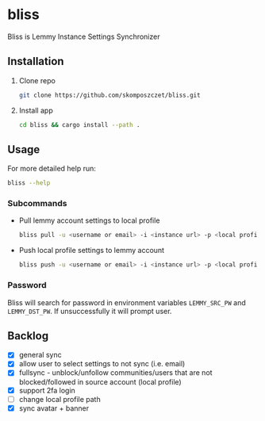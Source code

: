 # bliss
Bliss is Lemmy Instance Settings Synchronizer

## Installation
1. Clone repo
    ```bash
    git clone https://github.com/skomposzczet/bliss.git
    ```
1. Install app
    ```bash
    cd bliss && cargo install --path .
    ```
## Usage
For more detailed help run:
```bash
bliss --help
```
### Subcommands
- Pull lemmy account settings to local profile
    ```bash
    bliss pull -u <username or email> -i <instance url> -p <local profile name>
    ```
- Push local profile settings to lemmy account
    ```bash
    bliss push -u <username or email> -i <instance url> -p <local profile name>
    ```
### Password
Bliss will search for password in environment variables `LEMMY_SRC_PW` and `LEMMY_DST_PW`. If unsuccessfully it will prompt user.
## Backlog
- [X] general sync
- [X] allow user to select settings to not sync (i.e. email)
- [X] fullsync - unblock/unfollow communities/users that are not blocked/followed in source account (local profile)
- [X] support 2fa login
- [ ] change local profile path
- [X] sync avatar + banner
